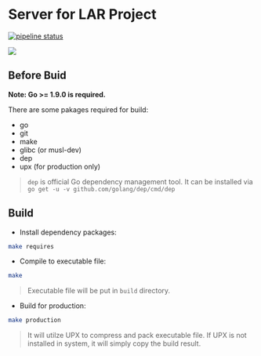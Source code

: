 # Server for LAR Project
[![pipeline status](https://gitlab.com/lar-project/server/badges/master/pipeline.svg)](https://gitlab.com/lar-project/server/commits/master)

![](https://gitlab.com/lar-project/lar-project/uploads/2658b3e37c3e396e2df56a2163c3ab22/Untitled_Diagram.png)

## Before Buid

**Note: Go >= 1.9.0 is required.**

There are some pakages required for build:
- go
- git
- make
- glibc (or musl-dev)
- dep
- upx (for production only)

> `dep` is official Go dependency management tool. It can be installed via `go get -u -v github.com/golang/dep/cmd/dep`


## Build

- Install dependency packages:

``` bash
make requires
```

- Compile to executable file:

```bash
make
```
> Executable file will be put in `build` directory.

- Build for production:

```bash
make production
```
> It will utilze UPX to compress and pack executable file. If UPX is not installed in system, it will simply copy the build result.